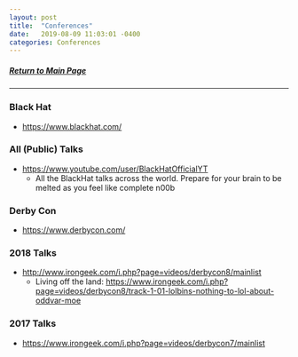 ```yaml
---
layout: post
title:  "Conferences"
date:   2019-08-09 11:03:01 -0400
categories: Conferences
---
```

##### [Return to Main Page](https://thegetch.github.io/penetration/testing/resources/2020/07/24/Home/)

---

### Black Hat
- https://www.blackhat.com/

### All (Public) Talks
- https://www.youtube.com/user/BlackHatOfficialYT
    - All the BlackHat talks across the world. Prepare for your brain to be melted as you feel like complete n00b

### Derby Con
- https://www.derbycon.com/

### 2018 Talks
- http://www.irongeek.com/i.php?page=videos/derbycon8/mainlist
	- Living off the land: https://www.irongeek.com/i.php?page=videos/derbycon8/track-1-01-lolbins-nothing-to-lol-about-oddvar-moe

### 2017 Talks
- https://www.irongeek.com/i.php?page=videos/derbycon7/mainlist
